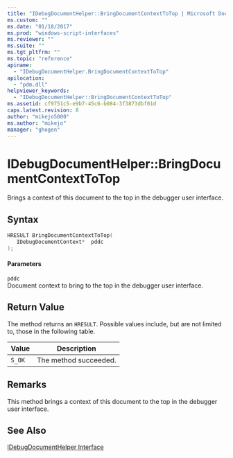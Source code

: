 ```yaml
---
title: "IDebugDocumentHelper::BringDocumentContextToTop | Microsoft Docs"
ms.custom: ""
ms.date: "01/18/2017"
ms.prod: "windows-script-interfaces"
ms.reviewer: ""
ms.suite: ""
ms.tgt_pltfrm: ""
ms.topic: "reference"
apiname: 
  - "IDebugDocumentHelper.BringDocumentContextToTop"
apilocation: 
  - "pdm.dll"
helpviewer_keywords: 
  - "IDebugDocumentHelper::BringDocumentContextToTop"
ms.assetid: cf9751c5-e9b7-45c6-b084-3f3873dbf01d
caps.latest.revision: 8
author: "mikejo5000"
ms.author: "mikejo"
manager: "ghogen"
---
```

# IDebugDocumentHelper::BringDocumentContextToTop
Brings a context of this document to the top in the debugger user interface.  
  
## Syntax  
  
```cpp
HRESULT BringDocumentContextToTop(  
   IDebugDocumentContext*  pddc  
);  
```  
  
#### Parameters  
 `pddc`  
 Document context to bring to the top in the debugger user interface.  
  
## Return Value  
 The method returns an `HRESULT`. Possible values include, but are not limited to, those in the following table.  
  
|Value|Description|  
|-----------|-----------------|  
|`S_OK`|The method succeeded.|  
  
## Remarks  
 This method brings a context of this document to the top in the debugger user interface.  
  
## See Also  
 [IDebugDocumentHelper Interface](../../winscript/reference/idebugdocumenthelper-interface.md)